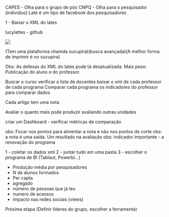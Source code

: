 CAPES - Olha para o grupo de pós
CNPQ - Olha para o pesquisador (indivíduo)
Late é um tipo de facebook dos pesquisadores


1 - Baixar o XML do lates

lucylattes - github

<img src="./.assets/projeto.jpg">

(Tem uma plataforma chamda sucupira)(busca avançada)(A melhor forma de imprimir é no sucupira)

Obs: As defesas do XML do lates pode tá desatualizada. Mais peso: Publicação do aluno e do professor.

Buscar o curso
verificar a lista de docentes
baixar o xml de cada professor de cada programa
Comparar cada programa os indicadores do professor para comparar dados

Cada artigo tem uma nota

Avaliar o quanto mais pode produzir avaliando outras unidades

criar um Dashboard - verificar métricas de comparação

obs: Focar nos pontos para almentar a nota e não nos pontos de corte
obs: a nota é uma saída. Um resultado na avaliação
obs: indicador importante - a renovação do programa

1 - coletar os dados xml
2 - juntar tudo em uma pasta
3 - escolher o programa de BI (Tablaut, Powerbi...)

- Produção média por pesquisadores
- N de alunos formados
- Per capta
- agregado
- número de pessoas que já leu
- numero de acessos 
- impacto nas redes sociais (views)

Próxima etapa (Definir líderes do grupo, escolher a ferramenta)




